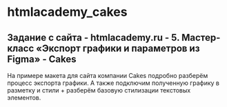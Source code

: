 # htmlacademy_cakes
Задание с сайта - htmlacademy.ru - 5. Мастер-класс «Экспорт графики и параметров из Figmа» - Cakes
---
На примере макета для сайта компании Cakes подробно разберём процесс экспорта графики. А также подключим полученную графику в разметку и стили + разберём базовую стилизации текстовых элементов. 
